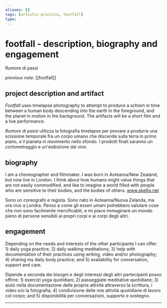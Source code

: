 ```yaml
---
aliases: []
tags: [artistic-practice, footfall]
type: 
---
```


# footfall - description, biography and engagement

Rumore di passi

_previous note:_ [[footfall]]

## project description and artifact

_Footfall_ uses timelapse photography to attempt to produce a schism in time between a human body descending into the earth in the foreground, and the planet in motion in the background. The artifacts will be a short film and a live performance.

_Rumore di passi_ utilizza la fotografia timelapse per provare a produrre una scissione temporale fra un corpo umano che discende sulla terra in primo piano, e il pianeta in movimento nello sfondo. I prodotti finali saranno un cortometraggio e un'esibizione dal vivo.


## biography

I am a choreographer and filmmaker. I was born in Aotearoa/New Zealand, but now live in London. I think about how humans might value things that are not easily commodified, and like to imagine a world filled with people who are sensitive to their bodies, and the bodies of others. www.skellis.net

Sono un coreografo e regista. Sono nato in Aotearoa/Nuova Zelanda, ma ora vivo a Londra. Penso a come gli esseri umani potrebbero valutare cose che non sono facilmente mercificabili, e mi piace immaginare un mondo pieno di persone sensibili ai propri corpi e ai corpi degli altri.

## engagement

Depending on the needs and interests of the other participants I can offer: 1) daily yoga practice; 2) daily walking meditations; 3) help with documentation of their practices using writing, video and/or photography; 4) sharing my daily body practice; and 5) availability for conversation, support and care. 

Dipende a seconda dei bisogni e degli interessi degli altri partecipanti posso offrire: 1) esercizi yoga quotidiani; 2) passeggiate meditative quotidiane; 3) aiuto nella documentazione delle proprie attività attraverso la scrittura, i video e/o la fotografia; 4) condivisione delle mie attività quotidiane di lavoro col corpo; and 5) disponibilità per conversazioni, supporto e sostegno.

---




